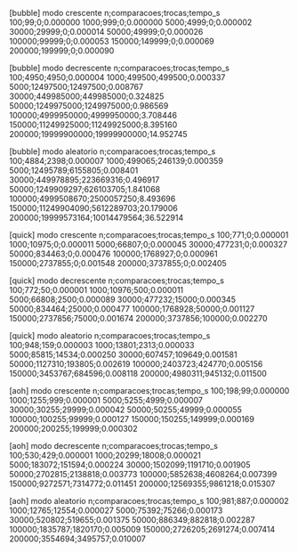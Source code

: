 [bubble] modo crescente
n;comparacoes;trocas;tempo_s
100;99;0;0.000000
1000;999;0;0.000000
5000;4999;0;0.000002
30000;29999;0;0.000014
50000;49999;0;0.000026
100000;99999;0;0.000053
150000;149999;0;0.000069
200000;199999;0;0.000090

[bubble] modo decrescente
n;comparacoes;trocas;tempo_s
100;4950;4950;0.000004
1000;499500;499500;0.000337
5000;12497500;12497500;0.008767
30000;449985000;449985000;0.324825
50000;1249975000;1249975000;0.986569
100000;4999950000;4999950000;3.708446
150000;11249925000;11249925000;8.395160
200000;19999900000;19999900000;14.952745

[bubble] modo aleatorio
n;comparacoes;trocas;tempo_s
100;4884;2398;0.000007
1000;499065;246139;0.000359
5000;12495789;6155805;0.008401
30000;449978895;223669316;0.496917
50000;1249909297;626103705;1.841068
100000;4999508670;2500057250;8.493696
150000;11249904090;5612289703;20.179006
200000;19999573164;10014479564;36.522914

[quick] modo crescente
n;comparacoes;trocas;tempo_s
100;771;0;0.000001
1000;10975;0;0.000011
5000;66807;0;0.000045
30000;477231;0;0.000327
50000;834463;0;0.000476
100000;1768927;0;0.000961
150000;2737855;0;0.001548
200000;3737855;0;0.002405

[quick] modo decrescente
n;comparacoes;trocas;tempo_s
100;772;50;0.000001
1000;10976;500;0.000011
5000;66808;2500;0.000089
30000;477232;15000;0.000345
50000;834464;25000;0.000477
100000;1768928;50000;0.001127
150000;2737856;75000;0.001674
200000;3737856;100000;0.002270

[quick] modo aleatorio
n;comparacoes;trocas;tempo_s
100;948;159;0.000003
1000;13801;2313;0.000033
5000;85815;14534;0.000250
30000;607457;109649;0.001581
50000;1127310;193805;0.002619
100000;2403723;424770;0.005156
150000;3453767;684596;0.008118
200000;4980311;945132;0.011500

[aoh] modo crescente
n;comparacoes;trocas;tempo_s
100;198;99;0.000000
1000;1255;999;0.000001
5000;5255;4999;0.000007
30000;30255;29999;0.000042
50000;50255;49999;0.000055
100000;100255;99999;0.000127
150000;150255;149999;0.000169
200000;200255;199999;0.000302

[aoh] modo decrescente
n;comparacoes;trocas;tempo_s
100;530;429;0.000001
1000;20299;18008;0.000021
5000;183072;151594;0.000224
30000;1502099;1191710;0.001905
50000;2702815;2138818;0.003773
100000;5852638;4608264;0.007399
150000;9272571;7314772;0.011451
200000;12569355;9861218;0.015307

[aoh] modo aleatorio
n;comparacoes;trocas;tempo_s
100;981;887;0.000002
1000;12765;12554;0.000027
5000;75392;75266;0.000173
30000;520802;519655;0.001375
50000;886349;882818;0.002287
100000;1835787;1820170;0.005009
150000;2726205;2691274;0.007414
200000;3554694;3495757;0.010007